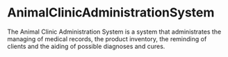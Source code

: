 # AnimalClinicAdministrationSystem

The Animal Clinic Administration System is a system that administrates the managing of medical  records,  the  product  inventory,  the  reminding  of  clients  and  the  aiding  of  possible diagnoses and cures. 
